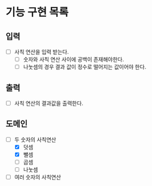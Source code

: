 # 기능 구현 목록

## 입력
- [ ] 사칙 연산을 입력 받는다.
  - [ ] 숫자와 사칙 연산 사이에 공백이 존재해야한다.
  - [ ] 나눗셈의 경우 결과 값이 정수로 떨어지는 값이어야 한다.

## 출력
- [ ] 사칙 연산의 결과값을 출력한다.

## 도메인
- [ ] 두 숫자의 사칙연산
  - [x] 덧셈
  - [x] 뺄셈
  - [ ] 곱셈
  - [ ] 나눗셈
- [ ] 여러 숫자의 사칙연산